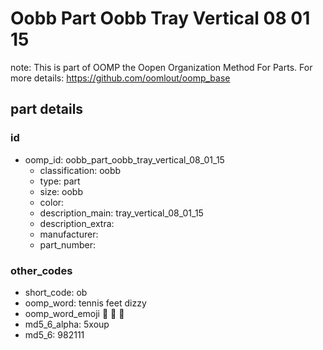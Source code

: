 # Oobb Part Oobb Tray Vertical 08 01 15  

note: This is part of OOMP the Oopen Organization Method For Parts. For more details: https://github.com/oomlout/oomp_base

##  part details





### id
* oomp_id: oobb_part_oobb_tray_vertical_08_01_15
  * classification: oobb
  * type: part
  * size: oobb
  * color: 
  * description_main: tray_vertical_08_01_15
  * description_extra: 
  * manufacturer: 
  * part_number: 

### other_codes
* short_code: ob
* oomp_word: tennis feet dizzy
* oomp_word_emoji :tennis: :feet: :dizzy:
* md5_6_alpha: 5xoup
* md5_6: 982111